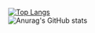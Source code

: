 <!-- ### Hi there <img src="https://media.giphy.com/media/hvRJCLFzcasrR4ia7z/giphy.gif" width="25px"> -->


<!-- **thily00/thily00** is a ✨ _special_ ✨ repository because its `README.md` (this file) appears on your GitHub profile. -->

<!-- Welcome to my page! <br/>
I'm Djibril Bathily, Front end developer from  Dakar, Senegal, currently living in Paris, France.

- 🔭 I’m currently <strong> open to work </strong>
- 🌱 I’m currently learning <strong> Svelte </strong>
- 💬 Ask me about  anything <strong> regarding Front End development </strong>
- 📫 How to reach me: <a href="mailto:bathiydbl@email.com">bathiydbl@email.com</a>

<!-- 
- 🔭 I’m currently working on ...
- 👯 I’m looking to collaborate on ...
- 🤔 I’m looking for help with ... -->

[![Top Langs](https://github-readme-stats.vercel.app/api/top-langs/?username=thily00&layout=compact)](https://github.com/anuraghazra/github-readme-stats)<br/>
![Anurag's GitHub stats](https://github-readme-stats.vercel.app/api?username=thily00&count_private=true&show_icons=true)

